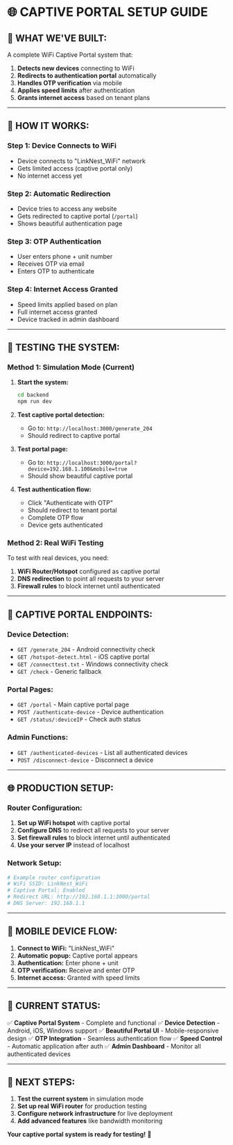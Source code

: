 # 🌐 CAPTIVE PORTAL SETUP GUIDE

## **🎯 WHAT WE'VE BUILT:**

A complete WiFi Captive Portal system that:
1. **Detects new devices** connecting to WiFi
2. **Redirects to authentication portal** automatically
3. **Handles OTP verification** via mobile
4. **Applies speed limits** after authentication
5. **Grants internet access** based on tenant plans

---

## **🔧 HOW IT WORKS:**

### **Step 1: Device Connects to WiFi**
- Device connects to "LinkNest_WiFi" network
- Gets limited access (captive portal only)
- No internet access yet

### **Step 2: Automatic Redirection**
- Device tries to access any website
- Gets redirected to captive portal (`/portal`)
- Shows beautiful authentication page

### **Step 3: OTP Authentication**
- User enters phone + unit number
- Receives OTP via email
- Enters OTP to authenticate

### **Step 4: Internet Access Granted**
- Speed limits applied based on plan
- Full internet access granted
- Device tracked in admin dashboard

---

## **🧪 TESTING THE SYSTEM:**

### **Method 1: Simulation Mode (Current)**

1. **Start the system:**
   ```bash
   cd backend
   npm run dev
   ```

2. **Test captive portal detection:**
   - Go to: `http://localhost:3000/generate_204`
   - Should redirect to captive portal

3. **Test portal page:**
   - Go to: `http://localhost:3000/portal?device=192.168.1.100&mobile=true`
   - Should show beautiful captive portal

4. **Test authentication flow:**
   - Click "Authenticate with OTP"
   - Should redirect to tenant portal
   - Complete OTP flow
   - Device gets authenticated

### **Method 2: Real WiFi Testing**

To test with real devices, you need:

1. **WiFi Router/Hotspot** configured as captive portal
2. **DNS redirection** to point all requests to your server
3. **Firewall rules** to block internet until authenticated

---

## **🔧 CAPTIVE PORTAL ENDPOINTS:**

### **Device Detection:**
- `GET /generate_204` - Android connectivity check
- `GET /hotspot-detect.html` - iOS captive portal
- `GET /connecttest.txt` - Windows connectivity check
- `GET /check` - Generic fallback

### **Portal Pages:**
- `GET /portal` - Main captive portal page
- `POST /authenticate-device` - Device authentication
- `GET /status/:deviceIP` - Check auth status

### **Admin Functions:**
- `GET /authenticated-devices` - List all authenticated devices
- `POST /disconnect-device` - Disconnect a device

---

## **🌐 PRODUCTION SETUP:**

### **Router Configuration:**
1. **Set up WiFi hotspot** with captive portal
2. **Configure DNS** to redirect all requests to your server
3. **Set firewall rules** to block internet until authenticated
4. **Use your server IP** instead of localhost

### **Network Setup:**
```bash
# Example router configuration
# WiFi SSID: LinkNest_WiFi
# Captive Portal: Enabled
# Redirect URL: http://192.168.1.1:3000/portal
# DNS Server: 192.168.1.1
```

---

## **📱 MOBILE DEVICE FLOW:**

1. **Connect to WiFi:** "LinkNest_WiFi"
2. **Automatic popup:** Captive portal appears
3. **Authentication:** Enter phone + unit
4. **OTP verification:** Receive and enter OTP
5. **Internet access:** Granted with speed limits

---

## **🎯 CURRENT STATUS:**

✅ **Captive Portal System** - Complete and functional
✅ **Device Detection** - Android, iOS, Windows support
✅ **Beautiful Portal UI** - Mobile-responsive design
✅ **OTP Integration** - Seamless authentication flow
✅ **Speed Control** - Automatic application after auth
✅ **Admin Dashboard** - Monitor all authenticated devices

---

## **🚀 NEXT STEPS:**

1. **Test the current system** in simulation mode
2. **Set up real WiFi router** for production testing
3. **Configure network infrastructure** for live deployment
4. **Add advanced features** like bandwidth monitoring

**Your captive portal system is ready for testing!** 🎉

